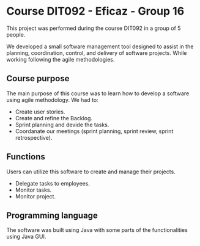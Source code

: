 # Course DIT092 - Eficaz - Group 16

This project was performed during the course DIT092 in a group of 5 people. 

We developed a small software management tool designed to assist in the planning, coordination, control, and delivery of software projects. While working following the agile methodologies. 

## Course purpose

The main purpose of this course was to learn how to develop a software using agile methodology. We had to:
* Create user stories.
* Create and refine the Backlog.
* Sprint planning and devide the tasks.
* Coordanate our meetings (sprint planning, sprint review, sprint retrospective).  

## Functions

Users can utilize this software to create and manage their projects. 
* Delegate tasks to employees.
* Monitor tasks.
* Monitor project.

## Programming language

The software was built using Java with some parts of the functionalities using Java GUI.
